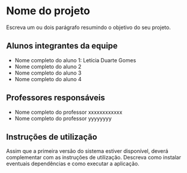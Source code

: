 # Nome do projeto

Escreva um ou dois parágrafo resumindo o objetivo do seu projeto.

## Alunos integrantes da equipe

* Nome completo do aluno 1: Letícia Duarte Gomes
* Nome completo do aluno 2
* Nome completo do aluno 3
* Nome completo do aluno 4

## Professores responsáveis

* Nome completo do professor xxxxxxxxxxxx
* Nome completo do professor yyyyyyyy

## Instruções de utilização

Assim que a primeira versão do sistema estiver disponível, deverá complementar com as instruções de utilização. Descreva como instalar eventuais dependências e como executar a aplicação.
